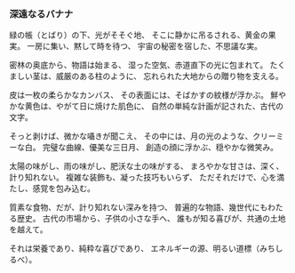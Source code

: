 ### 深遠なるバナナ

緑の帳（とばり）の下、光がそそぐ地、
そこに静かに吊るされる、黄金の果実。
一房に集い、黙して時を待つ、
宇宙の秘密を宿した、不思議な実。

密林の奥底から、物語は始まる、
湿った空気、赤道直下の光に包まれて。
たくましい茎は、威厳のある柱のように、
忘れられた大地からの贈り物を支える。

皮は一枚の柔らかなカンバス、
その表面には、そばかすの紋様が浮かぶ。
鮮やかな黄色は、やがて日に焼けた肌色に、
自然の単純な計画が記された、古代の文字。

そっと剥けば、微かな囁きが聞こえ、
その中には、月の光のような、クリーミーな白。
完璧な曲線、優美な三日月、
創造の顔に浮かぶ、穏やかな微笑み。

太陽の味がし、雨の味がし、肥沃な土の味がする、
まろやかな甘さは、深く、計り知れない。
複雑な装飾も、凝った技巧もいらず、
ただそれだけで、心を満たし、感覚を包み込む。

質素な食物、だが、計り知れない深みを持つ、
普遍的な物語、幾世代にもわたる歴史。
古代の市場から、子供の小さな手へ、
誰もが知る喜びが、共通の土地を越えて。

それは栄養であり、純粋な喜びであり、
エネルギーの源、明るい道標（みちしるべ）。

